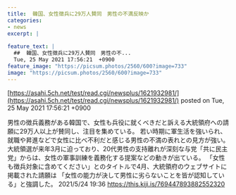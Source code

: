 ```yaml
---
title:  韓国、女性徴兵に29万人賛同　男性の不満反映か  
categories:
- news
excerpt: |
  
feature_text: |
  ##  韓国、女性徴兵に29万人賛同　男性の不...
  Tue, 25 May 2021 17:56:21  +0900
feature_image: "https://picsum.photos/2560/600?image=733"
image: "https://picsum.photos/2560/600?image=733"
---
```


[https://asahi.5ch.net/test/read.cgi/newsplus/1621932981/](https://asahi.5ch.net/test/read.cgi/newsplus/1621932981/)
posted on Tue, 25 May 2021 17:56:21  +0900

<!--more-->

男性の徴兵義務がある韓国で、女性も兵役に就くべきだと訴える大統領府への請願に29万人以上が賛同し、注目を集めている。 若い時期に軍生活を強いられ、就職や昇進などで女性に比べ不利だと感じる男性の不満の表れとの見方が強い。 大統領選が来年3月に迫っており、20代男性の支持離れが深刻な与党「共に民主党」からは、女性の軍事訓練を義務化する提案などの動きが出ている。 「女性も徴兵対象に含めてください」とのタイトルで4月、大統領府のウェブサイトに掲載された請願は 「女性の能力が決して男性に劣らないことを皆が認知している」と強調した。 2021/5/24 19:36 https://this.kiji.is/769447893882552320
